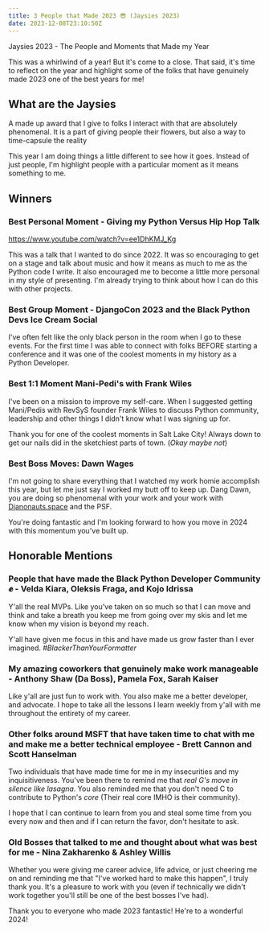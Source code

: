 ```yaml
---
title: 3 People that Made 2023 😎 (Jaysies 2023)
date: 2023-12-08T23:10:50Z 
---
```


Jaysies 2023 - The People and Moments that Made my Year

This was a whirlwind of a year! But it's come to a close. That said, it's time to reflect on the year and highlight some of the folks that have genuinely made 2023 one of the best years for me!

## What are the Jaysies

A made up award that I give to folks I interact with that are absolutely phenomenal. It is a part of giving people their flowers, but also a way to time-capsule the reality

This year I am doing things a little different to see how it goes. Instead of just people, I'm highlight people with a particular moment as it means something to me.

## Winners

### Best Personal Moment - Giving my Python Versus Hip Hop Talk

<https://www.youtube.com/watch?v=ee1DhKMJ_Kg>

This was a talk that I wanted to do since 2022. It was so encouraging to get on a stage and talk about music and how it means as much to me as the Python code I write. It also encouraged me to become a little more personal in my style of presenting. I'm already trying to think about how I can do this with other projects.

### Best Group Moment - DjangoCon 2023 and the Black Python Devs Ice Cream Social

I've often felt like the only black person in the room when I go to these events. For the first time I was able to connect with folks BEFORE starting a conference and it was one of the coolest moments in my history as a Python Developer.

### Best 1:1 Moment Mani-Pedi's with Frank Wiles

I've been on a mission to improve my self-care. When I suggested getting Mani/Pedis with RevSyS founder Frank Wiles to discuss Python community, leadership and other things I didn't know what I was signing up for.

Thank you for one of the coolest moments in Salt Lake City! Always down to get our nails did in the sketchiest parts of town. (_Okay maybe not_)

### Best Boss Moves: Dawn Wages

I'm not going to share everything that I watched my work homie accomplish this year, but let me just say I worked my butt off to keep up. Dang Dawn, you are doing so phenomenal with your work and your work with [Djanonauts.space](https://djangonaut.space) and the PSF.

You're doing fantastic and I'm looking forward to how you move in 2024 with this momentum you've built up.

## Honorable Mentions

### People that have made the Black Python Developer Community ✊ - Velda Kiara, Oleksis Fraga, and Kojo Idrissa

Y'all the real MVPs. Like you've taken on so much so that I can move and think and take a breath you keep me from going over my skis and let me know when my vision is beyond my reach.

Y'all have given me focus in this and have made us grow faster than I ever imagined. _#BlackerThanYourFormatter_

### My amazing coworkers that genuinely make work manageable - Anthony Shaw (Da Boss), Pamela Fox, Sarah Kaiser

Like y'all are just fun to work with. You also make me a better developer, and advocate. I hope to take all the lessons I learn weekly from y'all with me throughout the entirety of my career.

### Other folks around MSFT that have taken time to chat with me and make me a better technical employee - Brett Cannon and Scott Hanselman

Two individuals that have made time for me in my insecurities and my inquisitiveness. You've been there to remind me that _real G's move in silence like lasagna_. You also reminded me that you don't need C to contribute to Python's _core_ (Their real core IMHO is their community).

I hope that I can continue to learn from you and steal some time from you every now and then and if I can return the favor, don't hesitate to ask.

### Old Bosses that talked to me and thought about what was best for me - Nina Zakharenko & Ashley Willis

Whether you were giving me career advice, life advice, or just cheering me on and reminding me that "I've worked hard to make this happen", I truly thank you. It's a pleasure to work with you (even if technically we didn't work together you'll still be one of the best bosses I've had).

Thank you to everyone who made 2023 fantastic! He're to a wonderful 2024!
